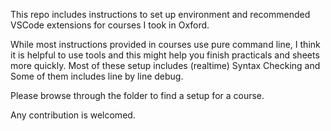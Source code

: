 This repo includes instructions to set up environment and recommended VSCode extensions for courses I took in Oxford. 

While most instructions provided in courses use pure command line, I think it is helpful to use tools and this might help you finish practicals and sheets more quickly. Most of these setup includes (realtime) Syntax Checking and Some of them includes line by line debug.

Please browse through the folder to find a setup for a course.

Any contribution is welcomed.
